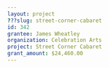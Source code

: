 ```yaml
---
layout: project 
???slug: street-corner-cabaret
id: 342
grantee: James Wheatley
organization: Celebration Arts
project: Street Corner Cabaret
grant_amount: $24,460.00 
---
```

